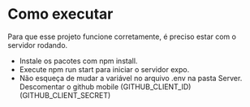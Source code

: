 # Como executar
Para que esse projeto funcione corretamente, é preciso estar com o servidor rodando.

- Instale os pacotes com npm install.
- Execute npm run start para iniciar o servidor expo.
- Não esqueça de mudar a variável no arquivo .env na pasta Server. Descomentar o github mobile (GITHUB_CLIENT_ID) (GITHUB_CLIENT_SECRET)
